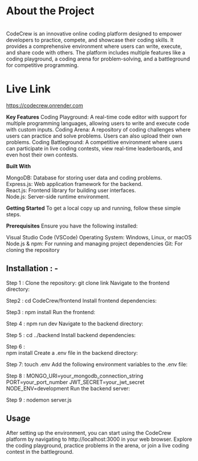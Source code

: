 
<h1>About the Project</h1><br>
CodeCrew is an innovative online coding platform designed to empower developers to practice, compete, and showcase their coding skills. It provides a comprehensive environment where users can write, execute, and share code with others. The platform includes multiple features like a coding playground, a coding arena for problem-solving, and a battleground for competitive programming.


# Live Link
https://codecrew.onrender.com

**Key Features**
Coding Playground: A real-time code editor with support for multiple programming languages, allowing users to write and execute code with custom inputs.
Coding Arena: A repository of coding challenges where users can practice and solve problems. Users can also upload their own problems.
Coding Battleground: A competitive environment where users can participate in live coding contests, view real-time leaderboards, and even host their own contests.

**Built With**

MongoDB: Database for storing user data and coding problems.<br>
Express.js: Web application framework for the backend.<br>
React.js: Frontend library for building user interfaces.<br>
Node.js: Server-side runtime environment.<br>

**Getting Started**
To get a local copy up and running, follow these simple steps.

**Prerequisites**
Ensure you have the following installed:

Visual Studio Code (VSCode)
Operating System: Windows, Linux, or macOS
Node.js & npm: For running and managing project dependencies
Git: For cloning the repository

<h2>Installation : - </h2>

Step 1 : 
Clone the repository:
git clone link
Navigate to the frontend directory:

Step2 : 
cd CodeCrew/frontend
Install frontend dependencies:

Step3 : 
npm install
Run the frontend:

Step 4 : 
npm run dev
Navigate to the backend directory:

Step 5 : 
cd ../backend
Install backend dependencies:

Step 6 :  
npm install
Create a .env file in the backend directory:

Step 7: 
touch .env
Add the following environment variables to the .env file:

Step 8 : 
MONGO_URI=your_mongodb_connection_string
PORT=your_port_number
JWT_SECRET=your_jwt_secret
NODE_ENV=development
Run the backend server:

Step 9 : 
nodemon server.js

<h2>Usage</h2>
After setting up the environment, you can start using the CodeCrew platform by navigating to http://localhost:3000 in your web browser. Explore the coding playground, practice problems in the arena, or join a live coding contest in the battleground.
